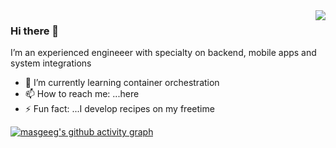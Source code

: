 <img align='right' src="https://github-readme-stats.vercel.app/api?username=masgeek&show_icons=true">

### Hi there 👋

 I’m an experienced engineeer with specialty on backend, mobile apps and system integrations
 
- 🌱 I’m currently learning container orchestration
- 📫 How to reach me: ...here
- ⚡ Fun fact: ...I develop recipes on my freetime


[![masgeeg's github activity graph](https://activity-graph.herokuapp.com/graph?username=masgeek&theme=react-dark)](https://github.com/masgeek)
